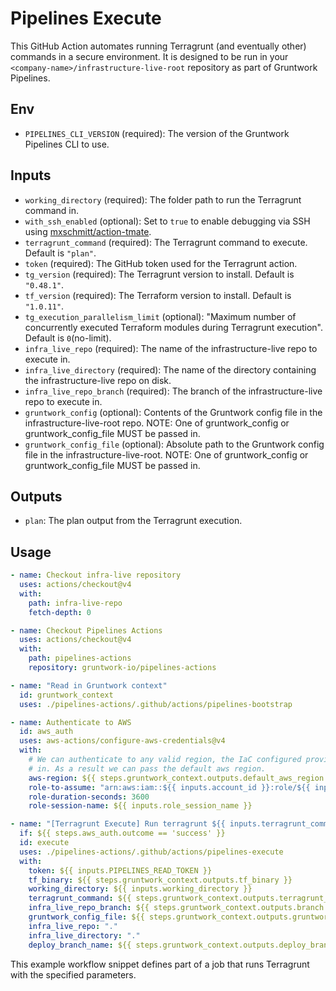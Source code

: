 # Pipelines Execute

This GitHub Action automates running Terragrunt (and eventually other) commands in a secure environment.
It is designed to be run in your `<company-name>/infrastructure-live-root` repository as part of Gruntwork Pipelines.

## Env

- `PIPELINES_CLI_VERSION` (required): The version of the Gruntwork Pipelines CLI to use.

## Inputs

- `working_directory` (required): The folder path to run the Terragrunt command in.
- `with_ssh_enabled` (optional): Set to `true` to enable debugging via SSH using [mxschmitt/action-tmate](https://github.com/marketplace/actions/debugging-with-tmate).
- `terragrunt_command` (required): The Terragrunt command to execute. Default is `"plan"`.
- `token` (required): The GitHub token used for the Terragrunt action.
- `tg_version` (required): The Terragrunt version to install. Default is `"0.48.1"`.
- `tf_version` (required): The Terraform version to install. Default is `"1.0.11"`.
- `tg_execution_parallelism_limit` (optional): "Maximum number of concurrently executed Terraform modules during Terragrunt execution". Default is `0`(no-limit).
- `infra_live_repo` (required): The name of the infrastructure-live repo to execute in.
- `infra_live_directory` (required): The name of the directory containing the infrastructure-live repo on disk.
- `infra_live_repo_branch` (required): The branch of the infrastructure-live repo to execute in.
- `gruntwork_config` (optional): Contents of the Gruntwork config file in the infrastructure-live-root repo. NOTE: One of gruntwork_config or gruntwork_config_file MUST be passed in.
- `gruntwork_config_file` (optional): Absolute path to the Gruntwork config file in the infrastructure-live-root. NOTE: One of gruntwork_config or gruntwork_config_file MUST be passed in.

## Outputs

- `plan`: The plan output from the Terragrunt execution.

## Usage

```yaml
- name: Checkout infra-live repository
  uses: actions/checkout@v4
  with:
    path: infra-live-repo
    fetch-depth: 0

- name: Checkout Pipelines Actions
  uses: actions/checkout@v4
  with:
    path: pipelines-actions
    repository: gruntwork-io/pipelines-actions

- name: "Read in Gruntwork context"
  id: gruntwork_context
  uses: ./pipelines-actions/.github/actions/pipelines-bootstrap

- name: Authenticate to AWS
  id: aws_auth
  uses: aws-actions/configure-aws-credentials@v4
  with:
    # We can authenticate to any valid region, the IaC configured provider determines what region resources are created
    # in. As a result we can pass the default aws region.
    aws-region: ${{ steps.gruntwork_context.outputs.default_aws_region }}
    role-to-assume: "arn:aws:iam::${{ inputs.account_id }}:role/${{ inputs.account_role_name }}"
    role-duration-seconds: 3600
    role-session-name: ${{ inputs.role_session_name }}

- name: "[Terragrunt Execute] Run terragrunt ${{ inputs.terragrunt_command }} in ${{ inputs.working_directory }}"
  if: ${{ steps.aws_auth.outcome == 'success' }}
  id: execute
  uses: ./pipelines-actions/.github/actions/pipelines-execute
  with:
    token: ${{ inputs.PIPELINES_READ_TOKEN }}
    tf_binary: ${{ steps.gruntwork_context.outputs.tf_binary }}
    working_directory: ${{ inputs.working_directory }}
    terragrunt_command: ${{ steps.gruntwork_context.outputs.terragrunt_command }}
    infra_live_repo_branch: ${{ steps.gruntwork_context.outputs.branch }}
    gruntwork_config_file: ${{ steps.gruntwork_context.outputs.gruntwork_config_file }}
    infra_live_repo: "."
    infra_live_directory: "."
    deploy_branch_name: ${{ steps.gruntwork_context.outputs.deploy_branch_name }}
```

This example workflow snippet defines part of a job that runs Terragrunt with the specified parameters.
